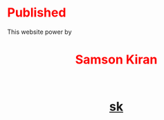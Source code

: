 <style>
h1 {
   Color:red;
}

</style>




# Published
This website power by <h1 align="center">Samson Kiran</h1><br>


<a href="https://samsonkiran02.github.io/Happy/Index.html"><h1 align="center">sk</h1></a>

<p align="center" height="10px"><img src="https://i.ibb.co/m5NFvSJ/Samson-kiran.png" alt=""></p>
